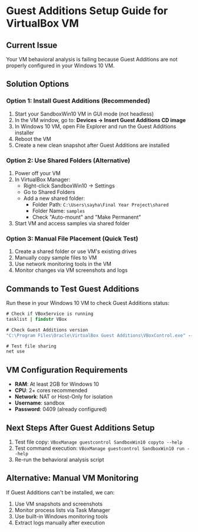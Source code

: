 # Guest Additions Setup Guide for VirtualBox VM

## Current Issue
Your VM behavioral analysis is failing because Guest Additions are not properly configured in your Windows 10 VM.

## Solution Options

### Option 1: Install Guest Additions (Recommended)
1. Start your SandboxWin10 VM in GUI mode (not headless)
2. In the VM window, go to: **Devices → Insert Guest Additions CD image**
3. In Windows 10 VM, open File Explorer and run the Guest Additions installer
4. Reboot the VM
5. Create a new clean snapshot after Guest Additions are installed

### Option 2: Use Shared Folders (Alternative)
1. Power off your VM
2. In VirtualBox Manager:
   - Right-click SandboxWin10 → Settings
   - Go to Shared Folders
   - Add a new shared folder:
     - Folder Path: `C:\Users\sayha\Final Year Project\shared`
     - Folder Name: `samples`
     - Check "Auto-mount" and "Make Permanent"
3. Start VM and access samples via shared folder

### Option 3: Manual File Placement (Quick Test)
1. Create a shared folder or use VM's existing drives
2. Manually copy sample files to VM
3. Use network monitoring tools in the VM
4. Monitor changes via VM screenshots and logs

## Commands to Test Guest Additions
Run these in your Windows 10 VM to check Guest Additions status:

```cmd
# Check if VBoxService is running
tasklist | findstr VBox

# Check Guest Additions version
"C:\Program Files\Oracle\VirtualBox Guest Additions\VBoxControl.exe" --version

# Test file sharing
net use
```

## VM Configuration Requirements
- **RAM**: At least 2GB for Windows 10
- **CPU**: 2+ cores recommended
- **Network**: NAT or Host-Only for isolation
- **Username**: sandbox
- **Password**: 0409 (already configured)

## Next Steps After Guest Additions Setup
1. Test file copy: `VBoxManage guestcontrol SandboxWin10 copyto --help`
2. Test command execution: `VBoxManage guestcontrol SandboxWin10 run --help`
3. Re-run the behavioral analysis script

## Alternative: Manual VM Monitoring
If Guest Additions can't be installed, we can:
1. Use VM snapshots and screenshots
2. Monitor process lists via Task Manager
3. Use built-in Windows monitoring tools
4. Extract logs manually after execution
